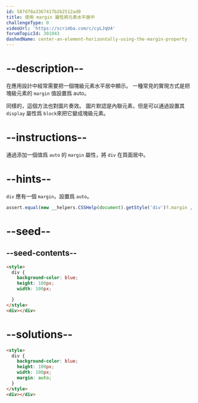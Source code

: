 ```yaml
---
id: 587d78a3367417b2b2512ad0
title: 使用 margin 屬性將元素水平居中
challengeType: 0
videoUrl: 'https://scrimba.com/c/cyLJqU4'
forumTopicId: 301043
dashedName: center-an-element-horizontally-using-the-margin-property
---
```


# --description--

在應用設計中經常需要把一個塊級元素水平居中顯示。 一種常見的實現方式是把塊級元素的 `margin` 值設置爲 auto。

同樣的，這個方法也對圖片奏效。 圖片默認是內聯元素，但是可以通過設置其 `display` 屬性爲 `block`來把它變成塊級元素。

# --instructions--

通過添加一個值爲 `auto` 的 `margin` 屬性，將 `div` 在頁面居中。

# --hints--

`div` 應有一個 `margin`，設置爲 `auto`。

```js
assert.equal(new __helpers.CSSHelp(document).getStyle('div')?.margin ,'auto');
```

# --seed--

## --seed-contents--

```html
<style>
  div {
    background-color: blue;
    height: 100px;
    width: 100px;

  }
</style>
<div></div>
```

# --solutions--

```html
<style>
  div {
    background-color: blue;
    height: 100px;
    width: 100px;
    margin: auto;
  }
</style>
<div></div>
```
